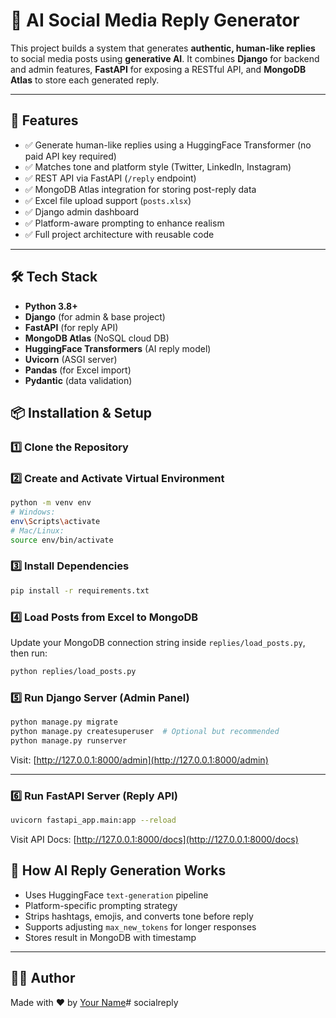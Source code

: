 # 🤖 AI Social Media Reply Generator

This project builds a system that generates **authentic, human-like replies** to social media posts using **generative AI**. It combines **Django** for backend and admin features, **FastAPI** for exposing a RESTful API, and **MongoDB Atlas** to store each generated reply.

---

## 🚀 Features

- ✅ Generate human-like replies using a HuggingFace Transformer (no paid API key required)
- ✅ Matches tone and platform style (Twitter, LinkedIn, Instagram)
- ✅ REST API via FastAPI (`/reply` endpoint)
- ✅ MongoDB Atlas integration for storing post-reply data
- ✅ Excel file upload support (`posts.xlsx`)
- ✅ Django admin dashboard
- ✅ Platform-aware prompting to enhance realism
- ✅ Full project architecture with reusable code

---

## 🛠️ Tech Stack

- **Python 3.8+**
- **Django** (for admin & base project)
- **FastAPI** (for reply API)
- **MongoDB Atlas** (NoSQL cloud DB)
- **HuggingFace Transformers** (AI reply model)
- **Uvicorn** (ASGI server)
- **Pandas** (for Excel import)
- **Pydantic** (data validation)

## 📦 Installation & Setup

### 1️⃣ Clone the Repository


### 2️⃣ Create and Activate Virtual Environment

```bash
python -m venv env
# Windows:
env\Scripts\activate
# Mac/Linux:
source env/bin/activate
```

### 3️⃣ Install Dependencies

```bash
pip install -r requirements.txt
```

### 4️⃣ Load Posts from Excel to MongoDB

Update your MongoDB connection string inside `replies/load_posts.py`, then run:

```bash
python replies/load_posts.py
```

### 5️⃣ Run Django Server (Admin Panel)

```bash
python manage.py migrate
python manage.py createsuperuser  # Optional but recommended
python manage.py runserver
```

Visit: [http://127.0.0.1:8000/admin](http://127.0.0.1:8000/admin)

---

### 6️⃣ Run FastAPI Server (Reply API)

```bash
uvicorn fastapi_app.main:app --reload
```

Visit API Docs: [http://127.0.0.1:8000/docs](http://127.0.0.1:8000/docs)

## 🧠 How AI Reply Generation Works

- Uses HuggingFace `text-generation` pipeline
- Platform-specific prompting strategy
- Strips hashtags, emojis, and converts tone before reply
- Supports adjusting `max_new_tokens` for longer responses
- Stores result in MongoDB with timestamp

---

## 👨‍💻 Author

Made with ❤️ by [Your Name](https://github.com/your-username)#   s o c i a l r e p l y  
 